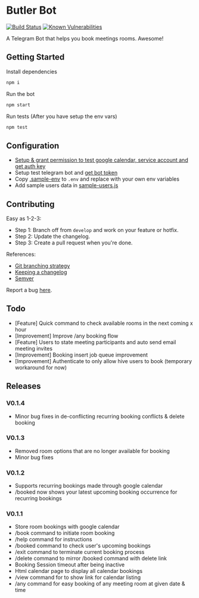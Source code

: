 # Butler Bot
[![Build Status](https://travis-ci.org/GovTechSG/butler-bot.svg?branch=master)](https://travis-ci.org/GovTechSG/butler-bot)
[![Known Vulnerabilities](https://snyk.io/test/github/yuhong90/butler-calendar/badge.svg)](https://snyk.io/test/github/yuhong90/butler-calendar)

A Telegram Bot that helps you book meetings rooms. Awesome!

## Getting Started
Install dependencies
```javascript
npm i
```

Run the bot
```javascript
npm start
```

Run tests (After you have setup the env vars)
```javascript
npm test
```

## Configuration
* [Setup & grant permission to test google calendar, service account and get auth key](https://github.com/yuhong90/node-google-calendar/wiki#setup-service-accounts)
* Setup test telegram bot and [get bot token](https://core.telegram.org/bots#6-botfather)
* Copy [.sample-env](.sample-env) to `.env` and replace with your own env variables
* Add sample users data in [sample-users.js](src/data/sample-users.js)

## Contributing

Easy as 1-2-3:
* Step 1: Branch off from ```develop``` and work on your feature or hotfix.
* Step 2: Update the changelog.
* Step 3: Create a pull request when you're done.

References:
* [Git branching strategy](http://nvie.com/posts/a-successful-git-branching-model/)
* [Keeping a changelog](http://keepachangelog.com/)
* [Semver](http://semver.org/)

Report a bug [here](https://github.com/GovTechSG/butler-bot/issues).

## Todo
* [Feature] Quick command to check available rooms in the next coming x hour
* [Improvement] Improve /any booking flow
* [Feature] Users to state meeting participants and auto send email meeting invites 
* [Improvement] Booking insert job queue improvement
* [Improvement] Authenticate to only allow hive users to book (temporary workaround for now)   

## Releases

### V0.1.4
* Minor bug fixes in de-conflicting recurring booking conflicts & delete booking
### V0.1.3

* Removed room options that are no longer available for booking
* Minor bug fixes

### V0.1.2

* Supports recurring bookings made through google calendar
* /booked now shows your latest upcoming booking occurrence for recurring bookings

### V0.1.1

* Store room bookings with google calendar
* /book command to initiate room booking
* /help command for instructions
* /booked command to check user's upcoming bookings
* /exit command to terminate current booking process
* /delete command to mirror /booked command with delete link
* Booking Session timeout after being inactive
* Html calendar page to display all calendar bookings
* /view command for to show link for calendar listing
* /any command for easy booking of any meeting room at given date & time

